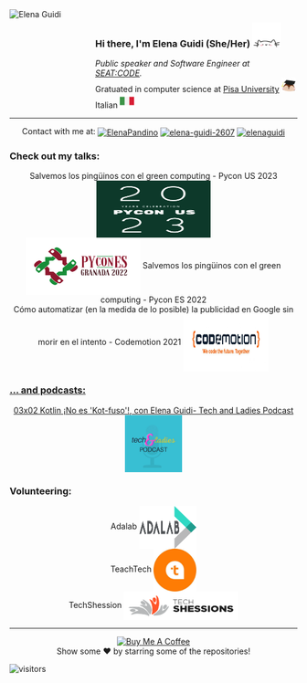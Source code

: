 <img align="left" width="150" height="150" alt="Elena Guidi" src="https://avatars.githubusercontent.com/u/37119745?v=4?transparent=1&palette=1"/>

### Hi there, I'm Elena Guidi (She/Her) <img src="https://github.com/ElePan/ElePan/blob/main/images/CatGif.webp" width="50">

  <p><em>Public speaker and Software Engineer at <a href="https://code.seat/">SEAT:CODE</a>. </em>
  <br>Gratuated in computer science at <a href="https://di.unipi.it/en/">Pisa University</a> <img src="https://github.com/ElePan/ElePan/blob/main/images/StudyGif.webp"      width="25">
  <br>Italian <img src="https://github.com/ElePan/ElePan/blob/main/images/ItalianFlag.png" width="25">
  <hr/>
  
  <p align="center">
  Contact with me at:
  <a href="https://twitter.com/ElenaPandino" target="blank"><img align="center" src="https://raw.githubusercontent.com/rahuldkjain/github-profile-readme-generator/master/src/images/icons/Social/twitter.svg" alt="ElenaPandino" height="30" width="40" /></a>
<a href="https://linkedin.com/in/elena-guidi-2607" target="blank"><img align="center" src="https://raw.githubusercontent.com/rahuldkjain/github-profile-readme-generator/master/src/images/icons/Social/linked-in-alt.svg" alt="elena-guidi-2607" height="30" width="40" /></a>
<a href="https://instagram.com/elenaguidi" target="blank"><img align="center" src="https://raw.githubusercontent.com/rahuldkjain/github-profile-readme-generator/master/src/images/icons/Social/instagram.svg" alt="elenaguidi" height="30" width="40" /></a>
  </p>
  
 ### Check out my talks: 
<p align="center">
  Salvemos los pingüinos con el green computing - Pycon US 2023 <a href="https://events.hubilo.com/pycon-us-2023/session/194102" target="blank"><img align="center" src="https://github.com/ElePan/ElePan/blob/main/images/PyConUS23Logo.svg" alt="Pycon US 2023" height="100" width="200" /></a>
    <br>
    <a href="https://www.youtube.com/watch?v=FA6VzX36DwU" target="blank"><img align="center" src="https://github.com/ElePan/ElePan/blob/main/images/PyConES22.svg" alt="Pycon ES 2022" height="100" width="200" /></a> Salvemos los pingüinos con el green computing - Pycon ES 2022
    <br>
    Cómo automatizar (en la medida de lo posible) la publicidad en Google sin morir en el intento - Codemotion 2021 <a href="https://talks.codemotion.com/cmo-automatizar-en-la-medida-de-lo-posib?_ga=2.226763359.312100723.1670523772-1028334606.1648067708&_gl=1%2a19576wx%2a_ga%2aMTAyODMzNDYwNi4xNjQ4MDY3NzA4%2a_ga_52S30H0VCG%2aMTY3MDUyMzc4NC4xLjAuMTY3MDUyMzc4NC4wLjAuMA.." target="blank"><img align="center" src="https://github.com/ElePan/ElePan/blob/main/images/Codemotion.jpg" alt="Codemotion 2021" height="100" width="150" </p>

 ### ... and podcasts:
 <p align="center">
  03x02 Kotlin ¡No es 'Kot-fuso'!, con Elena Guidi- Tech and Ladies Podcast <a href="https://podcasters.spotify.com/pod/show/techladies/episodes/03x02---Kotlin--No-es-Kot-fuso---con-Elena-Guidi---TechLadies-Podcast-e2aj5ad" target="blank"><img align="center" src="https://github.com/ElePan/ElePan/blob/main/images/TechAndLadiesPodcast.png" alt="Tech and Ladies Podcast" height="100" width="100" /></a>
    <br>
 
 ### Volunteering: 
 <p align="center">
  Adalab <a href="https://adalab.es/bootcamps-online" target="blank"><img align="center" src="https://github.com/ElePan/ElePan/blob/main/images/logoAdalab.webp" alt="Adalab" height="75" width="100" /></a> 
  <br>
 TeachTech <a href="https://www.teacht3ch.com/" target="blank"><img align="center" src="https://github.com/ElePan/ElePan/blob/main/images/LogoTeachTech.jpg" alt="TeachTech" height="75" width="75" /></a> 
  <br>
 TechShession <a href="https://techshessions.com/" target="blank"><img align="center" src="https://github.com/ElePan/ElePan/blob/main/images/logoTechShession.svg" alt="TechShession" height="50" width="200" /></a> 

 </p>
 
<hr/>
<p align="center">
  <a href="https://www.buymeacoffee.com/guidielena" target="_blank"><img src="https://cdn.buymeacoffee.com/buttons/v2/default-red.png" alt="Buy Me A Coffee" width="150" ></a>
  <br>
  Show some ❤️ by starring some of the repositories!
</p>

![visitors](https://visitor-badge.laobi.icu/badge?page_id=ElePan.ElePan)
  
